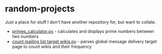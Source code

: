 # random-projects
Just a place for stuff I don't have another repository for, but want to collate.

* [primes_calculator.py](/primes_calculator.py) - calculates and displays prime numbers between two numbers
* [count mailing list target wikis.py](/count_mailing_list_target_wikis.py) - parses global message delivery target page to count wikis and their frequency
